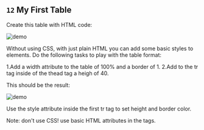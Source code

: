 ## `12` My First Table

Create this table with HTML code:

![demo](http://i.imgur.com/jeaIWYJ.png)

Without using CSS, with just plain HTML you can add some basic styles to elements.
Do the following tasks to play with the table format:

1.Add a width attribute to the table of 100% and a border of 1.
2.Add to the tr tag inside of the thead tag a heigh of 40.

This should be the result:

![demo](http://i.imgur.com/y02Cpvs.png)

Use the style attribute inside the first tr tag to set height and border color.

Note: don't use CSS! use basic HTML attributes in the tags.